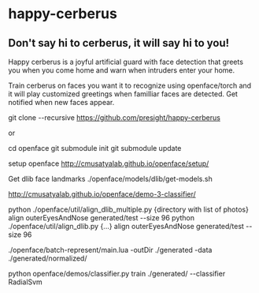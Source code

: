 # happy-cerberus

## Don't say hi to cerberus, it will say hi to you!
Happy cerberus is a joyful artificial guard with face detection that greets you when you come home and warn when intruders enter your home.

Train cerberus on faces you want it to recognize using openface/torch and it will play customized greetings when familliar faces are detected. Get notified when new faces appear.

git clone --recursive https://github.com/presight/happy-cerberus

or

cd openface
git submodule init
git submodule update

setup openface http://cmusatyalab.github.io/openface/setup/

 

Get dlib face landmarks
./openface/models/dlib/get-models.sh


http://cmusatyalab.github.io/openface/demo-3-classifier/


python ./openface/util/align_dlib_multiple.py {directory with list of photos} align outerEyesAndNose generated/test --size 96
python ./openface/util/align_dlib.py {...} align outerEyesAndNose generated/test --size 96

./openface/batch-represent/main.lua -outDir ./generated -data ./generated/normalized/

python openface/demos/classifier.py train ./generated/ --classifier RadialSvm